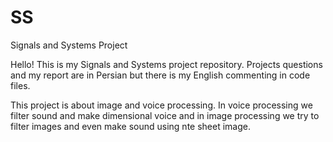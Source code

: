 # SS
Signals and Systems Project

Hello! This is my Signals and Systems project repository. Projects questions and my report are in Persian but there is my English commenting in code files.

This project is about image and voice processing. In voice processing we filter sound and make dimensional voice and in image processing we try to filter images and even make sound using nte sheet image.
